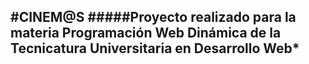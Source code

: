 #CINEM@S
#####Proyecto realizado para la materia Programación Web Dinámica de la Tecnicatura Universitaria en Desarrollo Web*
---
